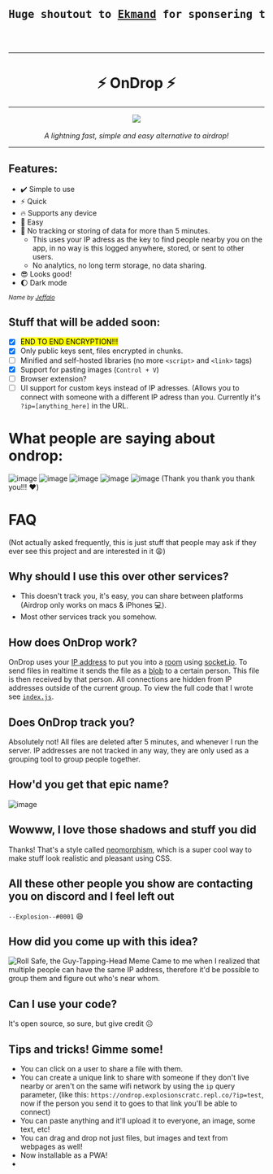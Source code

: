 <pre align=center><h2><b>Huge shoutout to <a href=https://github.com/ekmand>Ekmand</a> for sponsering this project by buying a domain for it!</b></h2></pre>

<br><hr>

<h1 align=center>⚡ OnDrop ⚡</h1>
<hr>
<div align=center><img src=https://user-images.githubusercontent.com/61319150/128249920-2ce97495-1f5d-41df-b439-82e96c3c2db1.gif></div><br>
<div align=center><i>A lightning fast, simple and easy alternative to airdrop!</i></div>
<hr>

## Features:

- ✔️ Simple to use
- ⚡ Quick
- 🔥 Supports any device
- 🚀 Easy
- 🚫 No tracking or storing of data for more than 5 minutes.
  - This uses your IP adress as the key to find people nearby you on the app, in no way is this logged anywhere, stored, or sent to other users.
  - No analytics, no long term storage, no data sharing.
- 😎 Looks good!
- 🌔 Dark mode

<small><i>Name by [Jeffalo](https://github.com/jeffalo)</i></small>

## Stuff that will be added soon:

- [x] <mark>END TO END ENCRYPTION!!!</mark>
- [x] Only public keys sent, files encrypted in chunks.
- [ ] Minified and self-hosted libraries (no more `<script>` and `<link>` tags)
- [x] Support for pasting images (`Control + V`)
- [ ] Browser extension?
- [ ] UI support for custom keys instead of IP adresses. (Allows you to connect with someone with a different IP adress than you. Currently it's `?ip=[anything_here]` in the URL.

# What people are saying about ondrop:

![image](https://user-images.githubusercontent.com/61319150/128539453-6e503ebf-bd26-44c7-bdce-ee4710684717.png)
![image](https://user-images.githubusercontent.com/61319150/128539928-662bf0b5-e3e1-453d-b49b-77a2ddfbf13e.png)
![image](https://user-images.githubusercontent.com/61319150/128540231-9effe93b-b6b9-43f2-b642-3a7e9a3cc637.png)
![image](https://user-images.githubusercontent.com/61319150/128540309-69669f7d-4a4f-40ee-91e0-09826a959ba5.png)
![image](https://user-images.githubusercontent.com/61319150/128779150-01b5c5ce-79d9-4fc5-be09-c2e2a3b8c927.png)
(Thank you thank you thank you!!! :heart:)

# FAQ

(Not actually asked frequently, this is just stuff that people may ask if they ever see this project and are interested in it :weary:)

## Why should I use this over other services?

- This doesn't track you, it's easy, you can share between platforms (Airdrop only works on macs & iPhones :computer:).
- Most other services track you somehow.

## How does OnDrop work?

OnDrop uses your [IP address](https://www.dummies.com/computers/pcs/what-is-an-ip-address/) to put you into a [room](https://socket.io/docs/v3/rooms/index.html) using [socket.io](https://socket.io). To send files in realtime it sends the file as a [blob](https://developer.mozilla.org/en-US/docs/Web/API/Blob) to a certain person. This file is then received by that person. All connections are hidden from IP addresses outside of the current group. To view the full code that I wrote see [`index.js`](https://github.com/Explosion-Scratch/ondrop/blob/master/index.js).

## Does OnDrop track you?

Absolutely not! All files are deleted after 5 minutes, and whenever I run the server. IP addresses are not tracked in any way, they are only used as a grouping tool to group people together.

## How'd you get that epic name?

![image](https://user-images.githubusercontent.com/61319150/128540633-293484a4-91ef-4e2b-bece-efa0f941f48c.png)

## Wowww, I love those shadows and stuff you did

Thanks! That's a style called [neomorphism](https://uxdesign.cc/neumorphism-in-user-interfaces-b47cef3bf3a6), which is a super cool way to make stuff look realistic and pleasant using CSS.

## All these other people you show are contacting you on discord and I feel left out

`--Explosion--#0001` :smile:

## How did you come up with this idea?

![Roll Safe, the Guy-Tapping-Head Meme](https://pyxis.nymag.com/v1/imgs/d6a/dc7/4a5001b7beea096457f480c8808572428b-09-roll-safe.2x.rsocial.w600.jpg)
Came to me when I realized that multiple people can have the same IP address, therefore it'd be possible to group them and figure out who's near whom.

## Can I use your code?

It's open source, so sure, but give credit :neutral_face:

## Tips and tricks! Gimme some!

- You can click on a user to share a file with them.
- You can create a unique link to share with someone if they don't live nearby or aren't on the same wifi network by using the `ip` query parameter, (like this: `https://ondrop.explosionscratc.repl.co/?ip=test`, now if the person you send it to goes to that link you'll be able to connect)
- You can paste anything and it'll upload it to everyone, an image, some text, etc!
- You can drag and drop not just files, but images and text from webpages as well!
- Now installable as a PWA!
- 
<!--stackedit_data:
eyJoaXN0b3J5IjpbMTA2NTg4MDYyNiw5NDgyMjE0OTUsLTExNT
QwMDYwNzMsLTI5MTIwOTM5LC0xMTcxNjEzNDE3LC0xMDIwODU2
NTk1LC0xODE2NzA3Mjk0LC0yMTEzNTg4MjI3LDEyOTMyMjQ3MD
MsLTU1NDkxMTg4Ml19
-->